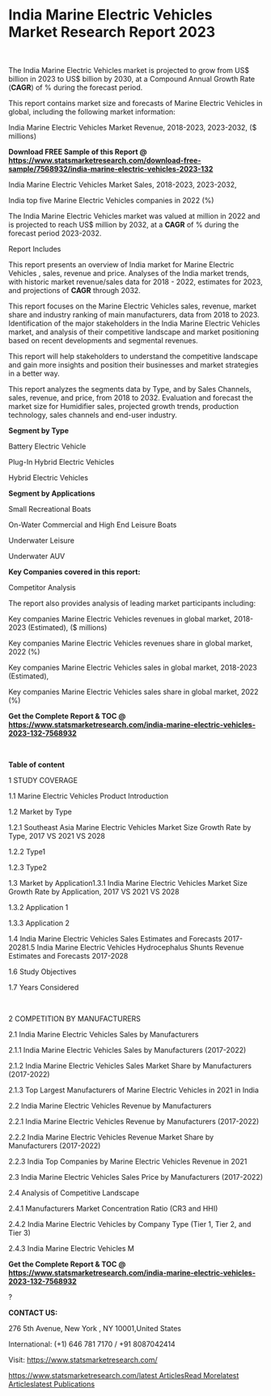 <h1>India Marine Electric Vehicles Market Research Report 2023</h1><br/><p>The India Marine Electric Vehicles market is projected to grow from US$ billion in 2023 to US$ billion by 2030, at a Compound Annual Growth Rate (<strong>CAGR</strong>) of % during the forecast period.</p>
 
 
 
 <p>This report contains market size and forecasts of Marine Electric Vehicles in global, including the following market information:</p>
 
 
 
 <p>India Marine Electric Vehicles Market Revenue, 2018-2023, 2023-2032, ($ millions)</p>
 
 
 
 <p><strong>Download FREE Sample of this Report @ <a href="https://www.statsmarketresearch.com/download-free-sample/7568932/india-marine-electric-vehicles-2023-132">https://www.statsmarketresearch.com/download-free-sample/7568932/india-marine-electric-vehicles-2023-132</a></strong></p>
 
 
 
 <p>India Marine Electric Vehicles Market Sales, 2018-2023, 2023-2032,</p>
 
 
 
 <p>India top five Marine Electric Vehicles companies in 2022 (%)</p>
 
 
 
 <p>The India Marine Electric Vehicles market was valued at million in 2022 and is projected to reach US$ million by 2032, at a <strong>CAGR</strong> of % during the forecast period 2023-2032.</p>
 
 
 
 <p>Report Includes</p>
 
 
 
 <p>This report presents an overview of India market for Marine Electric Vehicles , sales, revenue and price. Analyses of the India market trends, with historic market revenue/sales data for 2018 - 2022, estimates for 2023, and projections of <strong>CAGR</strong> through 2032.</p>
 
 
 
 <p>This report focuses on the Marine Electric Vehicles sales, revenue, market share and industry ranking of main manufacturers, data from 2018 to 2023. Identification of the major stakeholders in the India Marine Electric Vehicles market, and analysis of their competitive landscape and market positioning based on recent developments and segmental revenues.</p>
 
 
 
 <p>This report will help stakeholders to understand the competitive landscape and gain more insights and position their businesses and market strategies in a better way.</p>
 
 
 
 <p>This report analyzes the segments data by Type, and by Sales Channels, sales, revenue, and price, from 2018 to 2032. Evaluation and forecast the market size for Humidifier sales, projected growth trends, production technology, sales channels and end-user industry.</p>
 
 
 
 <p><strong>Segment by Type</strong></p>
 
 
 
 <p>Battery Electric Vehicle</p>
 
 
 
 <p>Plug-In Hybrid Electric Vehicles</p>
 
 
 
 <p>Hybrid Electric Vehicles</p>
 
 
 
 <p><strong>Segment <strong><strong>by Applications</strong></strong></strong></p>
 
 
 
 <p>Small Recreational Boats</p>
 
 
 
 <p>On-Water Commercial and High End Leisure Boats</p>
 
 
 
 <p>Underwater Leisure</p>
 
 
 
 <p>Underwater AUV</p>
 
 
 
 <p><strong>Key Companies covered in this report:</strong></p>
 
 
 
 <p>Competitor Analysis</p>
 
 
 
 <p>The report also provides analysis of leading market participants including:</p>
 
 
 
 <p>Key companies Marine Electric Vehicles revenues in global market, 2018-2023 (Estimated), ($ millions)</p>
 
 
 
 <p>Key companies Marine Electric Vehicles revenues share in global market, 2022 (%)</p>
 
 
 
 <p>Key companies Marine Electric Vehicles sales in global market, 2018-2023 (Estimated),</p>
 
 
 
 <p>Key companies Marine Electric Vehicles sales share in global market, 2022 (%)</p>
 
 
 
 <div><b>Get the Complete Report & TOC @ <a href="https://www.statsmarketresearch.com/india-marine-electric-vehicles-2023-132-7568932">https://www.statsmarketresearch.com/india-marine-electric-vehicles-2023-132-7568932</a></b></div>
 
 
 
 <p><br />
 
 <b>Table of content</b></p>
 
 
 
 <p>1 STUDY COVERAGE<br />
 
 1.1 Marine Electric Vehicles Product Introduction<br />
 
 1.2 Market by Type<br />
 
 1.2.1 Southeast Asia Marine Electric Vehicles Market Size Growth Rate by Type, 2017 VS 2021 VS 2028<br />
 
 1.2.2 Type1<br />
 
 1.2.3 Type2<br />
 
 1.3 Market by Application1.3.1 India Marine Electric Vehicles Market Size Growth Rate by Application, 2017 VS 2021 VS 2028<br />
 
 1.3.2 Application 1<br />
 
 1.3.3 Application 2<br />
 
 1.4 India Marine Electric Vehicles Sales Estimates and Forecasts 2017-20281.5 India Marine Electric Vehicles Hydrocephalus Shunts Revenue Estimates and Forecasts 2017-2028<br />
 
 1.6 Study Objectives<br />
 
 1.7 Years Considered<br />
 
 <br />
 
 2 COMPETITION BY MANUFACTURERS<br />
 
 2.1 India Marine Electric Vehicles Sales by Manufacturers<br />
 
 2.1.1 India Marine Electric Vehicles Sales by Manufacturers (2017-2022)<br />
 
 2.1.2 India Marine Electric Vehicles Sales Market Share by Manufacturers (2017-2022)<br />
 
 2.1.3 Top Largest Manufacturers of Marine Electric Vehicles in 2021 in India<br />
 
 2.2 India Marine Electric Vehicles Revenue by Manufacturers<br />
 
 2.2.1 India Marine Electric Vehicles Revenue by Manufacturers (2017-2022)<br />
 
 2.2.2 India Marine Electric Vehicles Revenue Market Share by Manufacturers (2017-2022)<br />
 
 2.2.3 India Top Companies by Marine Electric Vehicles Revenue in 2021<br />
 
 2.3 India Marine Electric Vehicles Sales Price by Manufacturers (2017-2022)<br />
 
 2.4 Analysis of Competitive Landscape<br />
 
 2.4.1 Manufacturers Market Concentration Ratio (CR3 and HHI)<br />
 
 2.4.2 India Marine Electric Vehicles by Company Type (Tier 1, Tier 2, and Tier 3)<br />
 
 2.4.3 India Marine Electric Vehicles M</p>
 
 
 
 <div><b>Get the Complete Report & TOC @ <a href="https://www.statsmarketresearch.com/india-marine-electric-vehicles-2023-132-7568932">https://www.statsmarketresearch.com/india-marine-electric-vehicles-2023-132-7568932</a></b></div>
 
 
 
 <p>? </p>
 
 
 
 <p><b>CONTACT US:</b><br />
 
 276 5th Avenue, New York , NY 10001,United States<br />
 
 International: (+1) 646 781 7170 / +91 8087042414<br />
 
 Visit: <a href="https://www.statsmarketresearch.com/">https://www.statsmarketresearch.com/</a><br />
 
 <a href="https://gyeongbokgung.com">https://www.statsmarketresearch.com/</a><a href="https://hallyeomaritime.com">latest Articles</a><a href="https://jingwansa.com">Read More</a><a href="https://nguoiviet.jp/">latest Articles</a><a href="https://www.intelmarketresearch.com/">latest Publications</a></p>